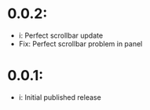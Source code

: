 # 0.0.2:
* i: Perfect scrollbar update
* Fix: Perfect scrollbar problem in panel

# 0.0.1:
* i: Initial published release
